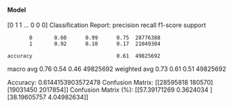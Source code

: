 #### Model
[0 1 1 ... 0 0 0]
Classification Report:
              precision    recall  f1-score   support

           0       0.60      0.99      0.75  28776388
           1       0.92      0.10      0.17  21049304

    accuracy                           0.61  49825692
   macro avg       0.76      0.54      0.46  49825692
weighted avg       0.73      0.61      0.51  49825692

Accuracy: 0.6144153903572478
Confusion Matrix:
[[28595818   180570]
 [19031450  2017854]]
Confusion Matrix (%):
[[57.39171269  0.3624034 ]
 [38.19605757  4.04982634]]
